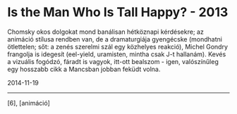 # Is the Man Who Is Tall Happy? - 2013

Chomsky okos dolgokat mond banálisan hétköznapi kérdésekre; az animáció stílusa rendben van, de a dramaturgiája gyengécske (mondhatni ötlettelen; sőt: a zenés szerelmi szál egy közhelyes reakció), Michel Gondry frangolja is idegesít (eel-yield, uramisten, mintha csak J-t hallanám). Kevés a vizuális fogódzó, fáradt is vagyok, itt-ott bealszom - igen, valószínűleg egy hosszabb cikk a Mancsban jobban feküdt volna.

2014-11-19 

----

[6], [animáció]